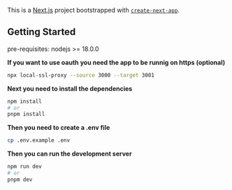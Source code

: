 This is a [Next.js](https://nextjs.org/) project bootstrapped with [`create-next-app`](https://github.com/vercel/next.js/tree/canary/packages/create-next-app).

## Getting Started

pre-requisites:
nodejs >= 18.0.0

**If you want to use oauth you need the app to be runnig on https (optional)**

```bash
npx local-ssl-proxy --source 3000 --target 3001
```

**Next you need to install the dependencies**

```bash
npm install
# or
pnpm install
```

**Then you need to create a .env file**

```bash
cp .env.example .env
```

**Then you can run the development server**

```bash
npm run dev
# or
pnpm dev
```
